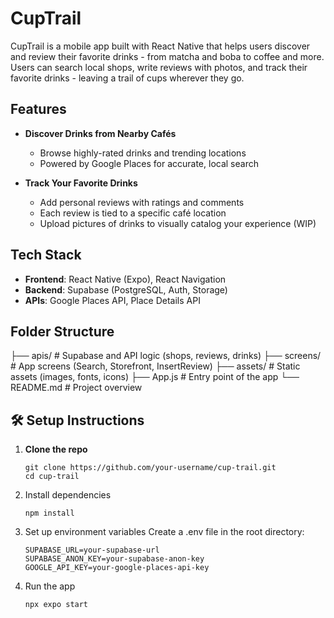 # CupTrail

CupTrail is a mobile app built with React Native that helps users discover and review their favorite drinks - from matcha and boba to coffee and more. Users can search local shops, write reviews with photos, and track their favorite drinks - leaving a trail of cups wherever they go.

## Features

- **Discover Drinks from Nearby Cafés**
  - Browse highly-rated drinks and trending locations
  - Powered by Google Places for accurate, local search

- **Track Your Favorite Drinks**
  - Add personal reviews with ratings and comments
  - Each review is tied to a specific café location
  - Upload pictures of drinks to visually catalog your experience (WIP)

## Tech Stack

- **Frontend**: React Native (Expo), React Navigation
- **Backend**: Supabase (PostgreSQL, Auth, Storage)
- **APIs**: Google Places API, Place Details API

## Folder Structure
├── apis/ # Supabase and API logic (shops, reviews, drinks)
├── screens/ # App screens (Search, Storefront, InsertReview)
├── assets/ # Static assets (images, fonts, icons)
├── App.js # Entry point of the app
└── README.md # Project overview

## 🛠️ Setup Instructions

1. **Clone the repo**
    ```
    git clone https://github.com/your-username/cup-trail.git
    cd cup-trail
    ```
2. Install dependencies
    ```
    npm install
    ```

3. Set up environment variables
    Create a .env file in the root directory:

    ```
    SUPABASE_URL=your-supabase-url
    SUPABASE_ANON_KEY=your-supabase-anon-key
    GOOGLE_API_KEY=your-google-places-api-key
    ```

4. Run the app
    ```
    npx expo start
    ```
